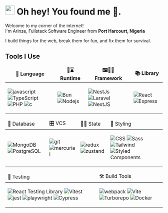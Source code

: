 <h1><img src="https://emojis.slackmojis.com/emojis/images/1531849430/4246/blob-sunglasses.gif?1531849430" width="30"/> Oh hey! You found me 👀.</h1>

<p>Welcome to my corner of the internet! </br> I'm Arinze, Fullstack Software Engineer from <b>Port Harcourt, Nigeria</b></p>
<p>I build things for the web, break them for fun, and fix them for survival.</p>

<h2>Tools I Use</h2>

<table border:none;>
  <thead align="center">
    <tr border: none;>
      <td><b>📝 Language</b></td>
      <td><b>🏃⌛️ Runtime</b></td>
      <td><b>🖼️🚶‍♀️ Framework</b></td>
      <td><b>📚 Library</b></td>
    </tr>
  </thead>
  <tbody>
    <tr>
      <td>
        <p>
          <img alt="javascript" src="https://img.shields.io/badge/-JavaScript-F05032?style=flat-square&logo=javascript&logoColor=white" />
          <img alt="TypeScript" src="https://img.shields.io/badge/-TypeScript-F05032?style=flat-square&logo=typescript&logoColor=white" />
          <img alt="PHP" src="https://img.shields.io/badge/-PHP-F05032?style=flat-square&logo=php&logoColor=white" />
          <img alt="c" src="https://img.shields.io/badge/-C-F05032?style=flat-square&logo=c&logoColor=white" />
        </p>
      </td>
      <td>
        <p>
          <img alt="Bun" src="https://img.shields.io/badge/-Bun-43853d?style=flat-square&logo=bun&logoColor=white" />
          <img alt="Nodejs" src="https://img.shields.io/badge/-Nodejs-43853d?style=flat-square&logo=Node.js&logoColor=white" />
        </p>
      </td>
      <td>
        <p>
          <img alt="NestJs" src="https://img.shields.io/badge/-NestJs-ea2845?style=flat-square&logo=nestjs&logoColor=white" />
          <img alt="Laravel" src="https://img.shields.io/badge/-Laravel-ea2845?style=flat-square&logo=laravel&logoColor=white" />
           <img alt="NextJS" src="https://img.shields.io/badge/-NextJS-ea2845?style=flat-square&logo=next.js&logoColor=white" />
      </p>
      </td>
      <td>
        <p>
            <img alt="React" src="https://img.shields.io/badge/-React-45b8d8?style=flat-square&logo=react&logoColor=white" />
            <img alt="Express" src="https://img.shields.io/badge/-Express-45b8d8?style=flat-square&logo=express&logoColor=white" />
        </p>
    </td>
    </tr>
  </tbody>
</table>

<table>
    <thead>
        <tr>
            <td>
                🫙 Database
            </td>
            <td>
                🎛️ VCS
            </td>
            <td>
                🚦🚥 State 
            </td>
            <td>
                🎨 Styling 
            </td>
        </tr>
    </thead>
    <tbody>
        <tr>
            <td>
                <p>
                    <img alt="MongoDB" src="https://img.shields.io/badge/-MongoDB-13aa52?style=flat-square&logo=mongodb&logoColor=white" />
                    <img alt="PostgreSQL" src="https://img.shields.io/badge/-PostgreSQL-13aa52?style=flat-square&logo=postgresql&logoColor=white" />
                </p>
            </td>
            <td>
                  <p>
                  <img alt="git" src="https://img.shields.io/badge/-Git-F05032?style=flat-square&logo=git&logoColor=white" />
                  <img alt="mercurial" src="https://img.shields.io/badge/-Mercurial-F05032?style=flat-square&logo=mercurial&logoColor=white" />
                  </p>
            </td>
            <td>
                <p>
                    <img alt="redux" src="https://img.shields.io/badge/-Redux-F05032?style=flat-square&logo=redux&logoColor=white" />
                    <img alt="zustand" src="https://img.shields.io/badge/-Zustand-F05032?style=flat-square&logo=laravelhorizon&logoColor=white" />
                </p>
            </td>
            <td>
                <p>
                    <img alt="CSS" src="https://img.shields.io/badge/-CSS-CC6699?style=flat-square&logo=css&logoColor=white" />
                    <img alt="Sass" src="https://img.shields.io/badge/-Sass-CC6699?style=flat-square&logo=sass&logoColor=white" />
                    <img alt="Tailwind" src="https://img.shields.io/badge/-Tailwind CSS-CC6699?style=flat-square&logo=tailwindcss&logoColor=white" />
                    <img alt="Styled Components" src="https://img.shields.io/badge/-Styled_Components-db7092?style=flat-square&logo=styled-components&logoColor=white" />
                </p>
            </td>
        </tr>
    <tbody>
</table>

<table>
    <thead>
        <tr>
            <td>🧪 Testing</td>
            <td>🛠️ Build Tools</td>
        </tr>
    </thead>
    <tbody>
        <tr>
            <td>
                <p>
                    <img alt="React Testing Library" src="https://img.shields.io/badge/-React Testing Library-764ABC?style=flat-square&logo=react&logoColor=white" />
                    <img alt="Vitest" src="https://img.shields.io/badge/-Vitest-764ABC?style=flat-square&logo=vitest&logoColor=white" />
                    <img alt="jest" src="https://img.shields.io/badge/-Jest-764ABC?style=flat-square&logo=jest&logoColor=white" />
                    <img alt="playwright" src="https://img.shields.io/badge/-Playwright-764ABC?style=flat-square&logo=playwright&logoColor=white" />
                    <img alt="Cypress" src="https://img.shields.io/badge/-Cypress-764ABC?style=flat-square&logo=Cypress&logoColor=white" />
                </p>
            </td>
            <td>
                <p>
                    <img alt="webpack" src="https://img.shields.io/badge/-webpack-764ABC?style=flat-square&logo=webpack&logoColor=white" />
                    <img alt="Vite" src="https://img.shields.io/badge/-Vite-764ABC?style=flat-square&logo=Vite&logoColor=white" />
                    <img alt="Turborepo" src="https://img.shields.io/badge/-Turborepo-764ABC?style=flat-square&logo=Turborepo&logoColor=white" />
                    <img alt="Docker" src="https://img.shields.io/badge/-Docker-764ABC?style=flat-square&logo=Docker&logoColor=white" />
                </p>
            </td>
        </tr>
    </tbody>
</table>
